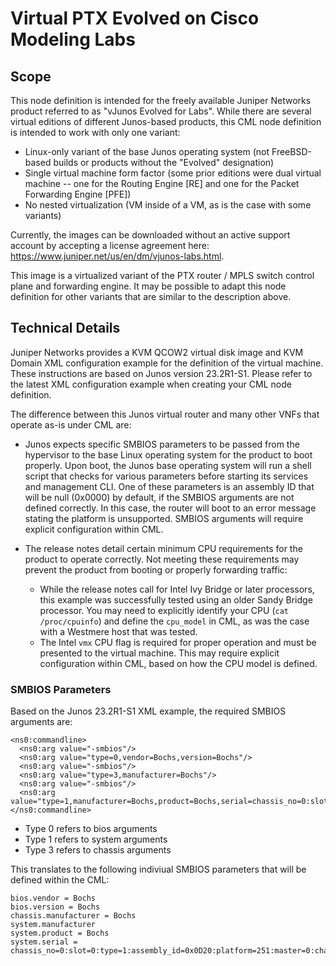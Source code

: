 # Virtual PTX Evolved on Cisco Modeling Labs

## Scope
This node definition is intended for the freely available Juniper Networks product referred to as "vJunos Evolved for Labs".  While there are several virtual editions of different Junos-based products, this CML node definition is intended to work with only one variant:

- Linux-only variant of the base Junos operating system (not FreeBSD-based builds or products without the "Evolved" designation)
- Single virtual machine form factor (some prior editions were dual virtual machine -- one for the Routing Engine [RE] and one for the Packet Forwarding Engine [PFE])
- No nested virtualization (VM inside of a VM, as is the case with some variants)  

Currently, the images can be downloaded without an active support account by accepting a license agreement here:  https://www.juniper.net/us/en/dm/vjunos-labs.html.

This image is a virtualized variant of the PTX router / MPLS switch control plane and forwarding engine.  It may be possible to adapt this node definition for other variants that are similar to the description above.

## Technical Details

Juniper Networks provides a KVM QCOW2 virtual disk image and KVM Domain XML configuration example for the definition of the virtual machine.  These instructions are based on Junos version 23.2R1-S1.  Please refer to the latest XML configuration example when creating your CML node definition.

The difference between this Junos virtual router and many other VNFs that operate as-is under CML are:

- Junos expects specific SMBIOS parameters to be passed from the hypervisor to the base Linux operating system for the product to boot properly.  Upon boot, the Junos base operating system will run a shell script that checks for various parameters before starting its services and management CLI.  One of these parameters is an assembly ID that will be null (0x0000) by default, if the SMBIOS arguments are not defined correctly.  In this case, the router will boot to an error message stating the platform is unsupported.  SMBIOS arguments will require explicit configuration within CML.

- The release notes detail certain minimum CPU requirements for the product to operate correctly.  Not meeting these requirements may prevent the product from booting or properly forwarding traffic:
  - While the release notes call for Intel Ivy Bridge or later processors, this example was successfully tested using an older Sandy Bridge processor.  You may need to explicitly identify your CPU (```cat /proc/cpuinfo```) and define the ```cpu_model``` in CML, as was the case with a Westmere host that was tested.
  - The Intel ```vmx``` CPU flag is required for proper operation and must be presented to the virtual machine.  This may require explicit configuration within CML, based on how the CPU model is defined.

### SMBIOS Parameters

Based on the Junos 23.2R1-S1 XML example, the required SMBIOS arguments are:

```
<ns0:commandline>
  <ns0:arg value="-smbios"/>
  <ns0:arg value="type=0,vendor=Bochs,version=Bochs"/>
  <ns0:arg value="-smbios"/>
  <ns0:arg value="type=3,manufacturer=Bochs"/>
  <ns0:arg value="-smbios"/>
  <ns0:arg value="type=1,manufacturer=Bochs,product=Bochs,serial=chassis_no=0:slot=0:type=1:assembly_id=0x0D20:platform=251:master=0:channelized=no"/>
</ns0:commandline>
```
- Type 0 refers to bios arguments
- Type 1 refers to system arguments
- Type 3 refers to chassis arguments

This translates to the following indiviual SMBIOS parameters that will be defined within the CML:

```
bios.vendor = Bochs
bios.version = Bochs
chassis.manufacturer = Bochs
system.manufacturer
system.product = Bochs
system.serial = chassis_no=0:slot=0:type=1:assembly_id=0x0D20:platform=251:master=0:channelized=no
```
